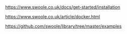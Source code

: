 https://www.swoole.co.uk/docs/get-started/installation

https://www.swoole.co.uk/article/docker.html

https://github.com/swoole/library/tree/master/examples